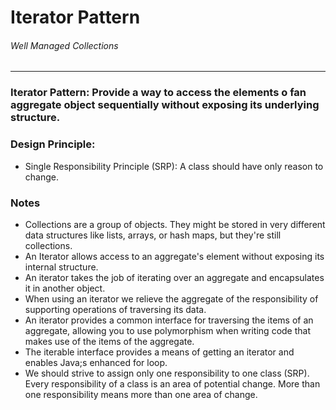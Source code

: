 # Iterator Pattern
###### Well Managed Collections

---

### Iterator Pattern: Provide a way to access the elements o fan aggregate object sequentially without exposing its underlying structure.

### Design Principle:
- Single Responsibility Principle (SRP): A class should have only reason to change.

### Notes
- Collections are a group of objects. They might be stored in very different data structures like lists, arrays, or hash maps, but they're still collections. 
- An Iterator allows access to an aggregate's element without exposing its internal structure.
- An iterator takes the job of iterating over an aggregate and encapsulates it in another object.
- When using an iterator we relieve the aggregate of the responsibility of supporting operations of traversing its data.
- An iterator provides a common interface for traversing the items of an aggregate, allowing you to use polymorphism when writing code that makes use of the items of the aggregate.
- The iterable interface provides a means of getting an iterator and enables Java;s enhanced for loop.
- We should strive to assign only one responsibility to one class (SRP). Every responsibility of a class is an area of potential change. More than one responsibility means more than one area of change. 